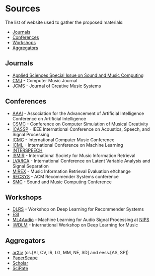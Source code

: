 # Sources

The list of website used to gather the proposed materials:

- [Journals](#journals)
- [Conferences](#conferences)
- [Workshops](#workshops) 
- [Aggregators](#aggregators)

## Journals

- [Applied Sciences Special Issue on Sound and Music Computing](http://www.mdpi.com/journal/applsci/special_issues/Music_Computing)
- [CMJ](https://www.jstor.org/journal/computermusicj) - Computer Music Journal
- [JCMS](http://jcms.org.uk/) - Journal of Creative Music Systems

## Conferences

- [AAAI](https://aaai.org/Conferences/AAAI-18/) - Association for the Advancement of Artificial Intelligence Conference on Artificial Intelligence
- [CSMC](https://csmc2016.wordpress.com/) - Conference on Computer Simulation of Musical Creativity
- [ICASSP](http://ieeexplore.ieee.org/xpl/conhome.jsp?punumber=1000002) - IEEE International Conference on Acoustics, Speech, and Signal Processing
- [ICMC](http://www.computermusic.org/) - International Computer Music Conference
- [ICML](https://2017.icml.cc/) - International Conference on Machine Learning
- [INTERSPEECH](http://www.isca-speech.org/iscaweb/)
- [ISMIR](http://ismir.net/) - International Society for Music Information Retrieval
- [LVA/ICA](http://lva-ica-2017.com/index.php/aim) - International Conference on Latent Variable Analysis and Signal Separation
- [MIREX](http://music-ir.org/mirex/wiki/MIREX_HOME) - Music Information Retrieval Evaluation eXchange
- [RECSYS](https://recsys.acm.org/) - ACM Recommender Systems conference
- [SMC](http://www.smc-conference.org/) - Sound and Music Computing Conference

## Workshops

- [DLRS](http://dlrs-workshop.org/) - Workshop on Deep Learning for Recommender Systems
- [ESI](http://www.univie.ac.at/nuhag-php/event_NEW/make.php?event=esi17&page=program)
- [ML4Audio](https://nips.cc/Conferences/2017/Schedule?showEvent=8790) - Machine Learning for Audio Signal Processing at [NIPS](https://nips.cc/)
- [IWDLM](http://dorienherremans.com/dlm2017/) - International Workshop on Deep Learning for Music

## Aggregators

- [arXiv](https://arxiv.org/) (cs.[AI, CV, IR, LG, MM, NE, SD] and eess.[AS, SP])
- [PaperScape](http://paperscape.org/)
- [Scholar](https://scholar.google.com/scholar?q=neural+network+audio+music)
- [SciRate](https://scirate.com/)
